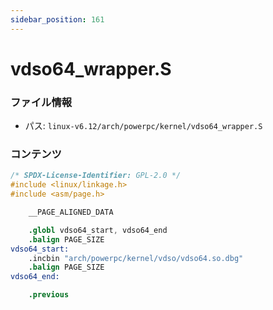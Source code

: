 ```yaml
---
sidebar_position: 161
---
```

# vdso64_wrapper.S

### ファイル情報

- パス: `linux-v6.12/arch/powerpc/kernel/vdso64_wrapper.S`

### コンテンツ

```S
/* SPDX-License-Identifier: GPL-2.0 */
#include <linux/linkage.h>
#include <asm/page.h>

	__PAGE_ALIGNED_DATA

	.globl vdso64_start, vdso64_end
	.balign PAGE_SIZE
vdso64_start:
	.incbin "arch/powerpc/kernel/vdso/vdso64.so.dbg"
	.balign PAGE_SIZE
vdso64_end:

	.previous

```
